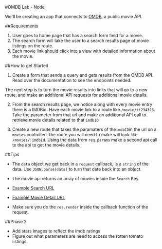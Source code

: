 #OMDB Lab - Node


We'll be creating an app that connects to [OMDB](http://www.omdbapi.com), a public movie API.

##Requirements
1. User goes to home page that has a search form field for a movie.
2. The search form will take the user to a search results page of movie listings on the route.
3. Each movie link should click into a view with detailed information about the movie.


##How to get Started
1. Create a form that sends a query and gets results from the OMDB API. Read over
the documentation to see the endpoints needed.

The next step is to turn the movie results into links that will go to a new
route, and make an additional API requests for additional movie details.

2. From the search results page, we notice along with every movie entry
there is a IMDBid. Have each movie link to a route like `/movie/tt234323`.
Take the parameter from that url and make an additional API call to
retrieve movie details related to that `imdbID`

3. Create a new route that takes the paramaters of the`imdbID`in the url
on a `movies` controller. The route you will need to make will look
like `/movies/:imdbId`. Using the data from `req.params` make a
second api call to the api to get the movie details.


##Tips
* The `data` object we get back in a `request` callback, is a `string`
of the data. Use `JSON.parse(data)` to turn that data back into an object.
* The movie api returns an array of movies inside the `Search` Key.

* [Example Search URL](http://www.omdbapi.com/?s=matrix)
* [Example Movie Detail URL](http://www.omdbapi.com/?i=tt0133093)

* Make sure you do the `res.render` inside the callback function of the request.


##Phase 2

* Add stars images to reflect the imdb ratings
* Figure out what parameters are need to access the rotten tomato listings.
